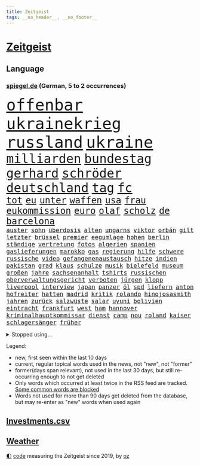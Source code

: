 ```yaml
---
title: Zeitgeist
tags: __no_header__, __no_footer__
---
```


# [Zeitgeist](https://oliz.io/zeitgeist/)

## Language

<h3><a href="https://www.spiegel.de" target="_blank">spiegel.de</a> (German, 5 to 2 occurrences)</h3>
<p style="font-family:monospace">
<span style="font-size:32pt"><a href="news_links.html#offenbar" class="current">offenbar</a></span>
<span style="font-size:32pt"><a href="news_links.html#ukrainekrieg" class="current">ukrainekrieg</a></span>
<span style="font-size:32pt"><a href="news_links.html#russland" class="current">russland</a></span>
<span style="font-size:32pt"><a href="news_links.html#ukraine" class="current">ukraine</a></span>
<br>
<span style="font-size:25pt"><a href="news_links.html#milliarden" class="current">milliarden</a></span>
<span style="font-size:25pt"><a href="news_links.html#bundestag" class="current">bundestag</a></span>
<span style="font-size:25pt"><a href="news_links.html#gerhard" class="current">gerhard</a></span>
<span style="font-size:25pt"><a href="news_links.html#schröder" class="current">schröder</a></span>
<span style="font-size:25pt"><a href="news_links.html#deutschland" class="current">deutschland</a></span>
<span style="font-size:25pt"><a href="news_links.html#tag" class="current">tag</a></span>
<span style="font-size:25pt"><a href="news_links.html#fc" class="current">fc</a></span>
<br>
<span style="font-size:18pt"><a href="news_links.html#tot" class="current">tot</a></span>
<span style="font-size:18pt"><a href="news_links.html#eu" class="current">eu</a></span>
<span style="font-size:18pt"><a href="news_links.html#unter" class="current">unter</a></span>
<span style="font-size:18pt"><a href="news_links.html#waffen" class="current">waffen</a></span>
<span style="font-size:18pt"><a href="news_links.html#usa" class="current">usa</a></span>
<span style="font-size:18pt"><a href="news_links.html#frau" class="current">frau</a></span>
<span style="font-size:18pt"><a href="news_links.html#eukommission" class="current">eukommission</a></span>
<span style="font-size:18pt"><a href="news_links.html#euro" class="current">euro</a></span>
<span style="font-size:18pt"><a href="news_links.html#olaf" class="current">olaf</a></span>
<span style="font-size:18pt"><a href="news_links.html#scholz" class="current">scholz</a></span>
<span style="font-size:18pt"><a href="news_links.html#de" class="current">de</a></span>
<span style="font-size:18pt"><a href="news_links.html#barcelona" class="current">barcelona</a></span>
<br>
<span style="font-size:12pt"><a href="news_links.html#auster" class="new">auster</a></span>
<span style="font-size:12pt"><a href="news_links.html#sohn" class="current">sohn</a></span>
<span style="font-size:12pt"><a href="news_links.html#überdosis" class="new">überdosis</a></span>
<span style="font-size:12pt"><a href="news_links.html#alten" class="current">alten</a></span>
<span style="font-size:12pt"><a href="news_links.html#ungarns" class="current">ungarns</a></span>
<span style="font-size:12pt"><a href="news_links.html#viktor" class="current">viktor</a></span>
<span style="font-size:12pt"><a href="news_links.html#orbán" class="current">orbán</a></span>
<span style="font-size:12pt"><a href="news_links.html#gilt" class="current">gilt</a></span>
<span style="font-size:12pt"><a href="news_links.html#letzter" class="current">letzter</a></span>
<span style="font-size:12pt"><a href="news_links.html#brüssel" class="current">brüssel</a></span>
<span style="font-size:12pt"><a href="news_links.html#premier" class="current">premier</a></span>
<span style="font-size:12pt"><a href="news_links.html#eegumlage" class="current">eegumlage</a></span>
<span style="font-size:12pt"><a href="news_links.html#hohen" class="current">hohen</a></span>
<span style="font-size:12pt"><a href="news_links.html#berlin" class="current">berlin</a></span>
<span style="font-size:12pt"><a href="news_links.html#ständige" class="current">ständige</a></span>
<span style="font-size:12pt"><a href="news_links.html#vertretung" class="current">vertretung</a></span>
<span style="font-size:12pt"><a href="news_links.html#fotos" class="current">fotos</a></span>
<span style="font-size:12pt"><a href="news_links.html#algerien" class="current">algerien</a></span>
<span style="font-size:12pt"><a href="news_links.html#spanien" class="current">spanien</a></span>
<span style="font-size:12pt"><a href="news_links.html#gaslieferungen" class="current">gaslieferungen</a></span>
<span style="font-size:12pt"><a href="news_links.html#marokko" class="current">marokko</a></span>
<span style="font-size:12pt"><a href="news_links.html#gas" class="current">gas</a></span>
<span style="font-size:12pt"><a href="news_links.html#regierung" class="current">regierung</a></span>
<span style="font-size:12pt"><a href="news_links.html#hilfe" class="current">hilfe</a></span>
<span style="font-size:12pt"><a href="news_links.html#schwere" class="current">schwere</a></span>
<span style="font-size:12pt"><a href="news_links.html#russische" class="current">russische</a></span>
<span style="font-size:12pt"><a href="news_links.html#video" class="current">video</a></span>
<span style="font-size:12pt"><a href="news_links.html#gefangenenaustausch" class="new">gefangenenaustausch</a></span>
<span style="font-size:12pt"><a href="news_links.html#hitze" class="new">hitze</a></span>
<span style="font-size:12pt"><a href="news_links.html#indien" class="current">indien</a></span>
<span style="font-size:12pt"><a href="news_links.html#pakistan" class="current">pakistan</a></span>
<span style="font-size:12pt"><a href="news_links.html#grad" class="current">grad</a></span>
<span style="font-size:12pt"><a href="news_links.html#klaus" class="current">klaus</a></span>
<span style="font-size:12pt"><a href="news_links.html#schulze" class="current">schulze</a></span>
<span style="font-size:12pt"><a href="news_links.html#musik" class="current">musik</a></span>
<span style="font-size:12pt"><a href="news_links.html#bielefeld" class="current">bielefeld</a></span>
<span style="font-size:12pt"><a href="news_links.html#museum" class="current">museum</a></span>
<span style="font-size:12pt"><a href="news_links.html#großen" class="current">großen</a></span>
<span style="font-size:12pt"><a href="news_links.html#jahre" class="current">jahre</a></span>
<span style="font-size:12pt"><a href="news_links.html#sachsenanhalt" class="current">sachsenanhalt</a></span>
<span style="font-size:12pt"><a href="news_links.html#tshirts" class="new">tshirts</a></span>
<span style="font-size:12pt"><a href="news_links.html#russischen" class="current">russischen</a></span>
<span style="font-size:12pt"><a href="news_links.html#oberverwaltungsgericht" class="new">oberverwaltungsgericht</a></span>
<span style="font-size:12pt"><a href="news_links.html#verboten" class="current">verboten</a></span>
<span style="font-size:12pt"><a href="news_links.html#jürgen" class="current">jürgen</a></span>
<span style="font-size:12pt"><a href="news_links.html#klopp" class="current">klopp</a></span>
<span style="font-size:12pt"><a href="news_links.html#liverpool" class="current">liverpool</a></span>
<span style="font-size:12pt"><a href="news_links.html#interview" class="current">interview</a></span>
<span style="font-size:12pt"><a href="news_links.html#japan" class="current">japan</a></span>
<span style="font-size:12pt"><a href="news_links.html#panzer" class="current">panzer</a></span>
<span style="font-size:12pt"><a href="news_links.html#öl" class="current">öl</a></span>
<span style="font-size:12pt"><a href="news_links.html#spd" class="current">spd</a></span>
<span style="font-size:12pt"><a href="news_links.html#liefern" class="current">liefern</a></span>
<span style="font-size:12pt"><a href="news_links.html#anton" class="current">anton</a></span>
<span style="font-size:12pt"><a href="news_links.html#hofreiter" class="current">hofreiter</a></span>
<span style="font-size:12pt"><a href="news_links.html#hatten" class="current">hatten</a></span>
<span style="font-size:12pt"><a href="news_links.html#madrid" class="current">madrid</a></span>
<span style="font-size:12pt"><a href="news_links.html#kritik" class="current">kritik</a></span>
<span style="font-size:12pt"><a href="news_links.html#rolando" class="new">rolando</a></span>
<span style="font-size:12pt"><a href="news_links.html#hinojosasmith" class="new">hinojosasmith</a></span>
<span style="font-size:12pt"><a href="news_links.html#jahren" class="current">jahren</a></span>
<span style="font-size:12pt"><a href="news_links.html#zurück" class="current">zurück</a></span>
<span style="font-size:12pt"><a href="news_links.html#salzwüste" class="new">salzwüste</a></span>
<span style="font-size:12pt"><a href="news_links.html#salar" class="new">salar</a></span>
<span style="font-size:12pt"><a href="news_links.html#uyuni" class="new">uyuni</a></span>
<span style="font-size:12pt"><a href="news_links.html#bolivien" class="new">bolivien</a></span>
<span style="font-size:12pt"><a href="news_links.html#eintracht" class="current">eintracht</a></span>
<span style="font-size:12pt"><a href="news_links.html#frankfurt" class="current">frankfurt</a></span>
<span style="font-size:12pt"><a href="news_links.html#west" class="current">west</a></span>
<span style="font-size:12pt"><a href="news_links.html#ham" class="current">ham</a></span>
<span style="font-size:12pt"><a href="news_links.html#hannover" class="current">hannover</a></span>
<span style="font-size:12pt"><a href="news_links.html#kriminalhauptkommissar" class="new">kriminalhauptkommissar</a></span>
<span style="font-size:12pt"><a href="news_links.html#dienst" class="current">dienst</a></span>
<span style="font-size:12pt"><a href="news_links.html#camp" class="current">camp</a></span>
<span style="font-size:12pt"><a href="news_links.html#nou" class="current">nou</a></span>
<span style="font-size:12pt"><a href="news_links.html#roland" class="new">roland</a></span>
<span style="font-size:12pt"><a href="news_links.html#kaiser" class="new">kaiser</a></span>
<span style="font-size:12pt"><a href="news_links.html#schlagersänger" class="current">schlagersänger</a></span>
<span style="font-size:12pt"><a href="news_links.html#früher" class="current">früher</a></span>
</p>
<details>
<summary>Stopped using...</summary>
<p class="former" style="font-size:12pt">
analyse(554) alarm(553) awards(553) flugzeuge(553) ideen(553) vorbild(553) angeordnet(552) bedeuten(552) einzelnen(552) gemeinden(552) gerüchte(552) konzernchef(552) persönliche(552) streiks(552) bildungsministerin(551) frühen(551) hört(551) plus(551) scheuer(551) schlag(551) summe(551) tiktok(551) versehentlich(551) viertel(551) wald(551) äußerst(551) übersicht(551) beschäftigten(550) drosten(550) flick(550) fuß(550) geschützt(550) griechenland(550) hansi(550) konfrontiert(550) konzept(550) theater(550) befinden(549) infektionszahlen(549) mannes(549) rückschlag(549) verlängern(549) weltweiten(549) witz(549) anspruch(548) falls(548) favoriten(548) lady(548) missachtet(548) passagiere(548) prüfung(548) reichte(548) usbehörden(548) videobotschaft(548) weltmeister(548) alexej(547) angespannt(547) dauer(547) dauerhaft(547) eröffnet(547) flugzeug(547) fort(547) hinnehmen(547) horst(547) hotel(547) ifoindex(547) locker(547) mathias(547) monatelang(547) nawalny(547) verschiedene(547) verteilt(547) ankunft(546) blieben(546) brief(546) for(546) islamischen(546) kamera(546) moderna(546) myanmar(546) stattfinden(546) verschwunden(546) ausflug(545) krankenhäusern(545) kreis(545) reiner(545) woran(545) österreichischen(545) amsterdam(544) anthony(544) beschluss(544) gebraucht(544) miteinander(544) niveau(544) optimistisch(544) saarland(544) swetlana(544) vorübergehend(544) weißen(544) wieler(544) beteiligten(543) bundesweit(543) digitalisierung(543) notruf(543) psg(543) stellten(543) telekom(543) untersuchungen(543) wartet(543) öfter(543) argumente(542) dietmar(542) diskriminierung(542) einsatzkräfte(542) guter(542) internen(542) nominiert(542) schüsse(542) sex(542) sicherte(542) veranstalter(542) wies(542) allianz(541) berichterstattung(541) google(541) klinik(541) schwarzer(541) ursachen(541) usamerikaner(541) wähler(541) 94(540) anzeigen(540) demonstrationen(540) digitale(540) grünheide(540) hofft(540) häufen(540) trennung(540) veranstaltung(540) vorsprung(540) abgehört(539) aufgehoben(539) bekamen(539) dürfe(539) gehandelt(539) milliarde(539) nahen(539) opfers(539) umstrittenes(539) überraschung(539) islamisten(538) medikamente(538) reagierte(538) umstritten(538) umweltschützer(538) geflogen(537) merkels(537) studien(537) tauchen(537) unterschiedlich(537) abgebrochen(536) klassiker(536) patient(536) via(536) eklat(535) freilassung(535) philipp(535) sendung(535) verteilung(535) autoindustrie(534) halb(534) heil(534) ständig(534) ägypten(534) duisburg(533) kilometern(533) negative(533) offiziellen(533) freie(532) schwerem(532) sehnsucht(532) virologen(532) william(532) tim(531) haftstrafen(530) lernt(530) nachgewiesen(530) vorn(530) abgelehnt(529) begeistert(529) limit(529) green(528) alexandra(527) bundesgerichtshof(527) rkichef(527) tür(527) aufstellen(526) erschienen(526) familienberater(526) skeptisch(526) träume(526) architekt(525) eigenem(525) rasen(525) samstagmorgen(525) verfassung(525) heftiger(524) iphone(524) motor(522) umfragewerte(522) bester(521) defensive(521) dreieinhalb(521) erzielte(521) unterschrieben(521) vorbereitung(521) angehörige(520) bezeichnete(520) jeff(520) landwirtschaft(520) bestmarke(519) enorme(519) folter(519) journalist(519) klimaziele(518) sergio(518) verfolger(518) moderatorin(516) stahl(516) bartsch(514) abgeschlossen(513) albtraum(513) bundeswehrsoldaten(512) flagge(512) telegram(512) ämter(512) teilnehmern(511) kassieren(510) apples(508) termine(508) 91(507) identität(506) erforscht(504) grüner(504) atomabkommen(500) eingeschaltet(500) engen(495) karlsruhe(495) laufbahn(495) verdoppelt(495) youtuber(495) entspannt(494) farbe(494) sprit(493) startup(493) rache(492) zweck(492) inseln(491) absurd(489) rolf(486) jessica(485) psychischen(482) erben(477) effekt(469) aufheben(468) enthält(449) gewinne(447) wucht(438) konfrontation(437) zwingend(437) autobauer(436) singen(433) expräsidenten(423) pokal(422) v(413) verlusten(413) konkreten(412) kannte(406) militärjunta(405) medaille(402) carlos(400) zurückgekehrt(398) promille(394) unverständnis(393) strebt(392) geimpften(388) drohschreiben(387) freizugeben(387) bewirbt(374) belgische(366) reisenden(365) gewalttat(360) zwischenfall(348) anfangs(329) crystal(329) oldenburg(329) zurückzukehren(329) abgefeuert(328) regierungskoalition(327) bond(323) maier(317) fossile(315) jonathan(313) meilenstein(312) gezählt(310) aachen(307) bitteren(306) entstand(306) parlamentswahlen(306) organisierten(303) spitzen(302) open(300) seither(295) höherer(294) eröffnung(291) wussten(291) stehe(290) jamaika(289) leichten(287) raste(287) volk(287) bauern(285) terroranschlag(284) ewigkeit(281) abgerufen(278) ahmed(277) geldwäsche(277) tornado(276) aufmerksam(275) erpressen(275) sätze(275) friedensnobelpreisträger(274) lebensgefahr(274) wikileaksgründer(270) gestalten(269) karlsruher(268) vierter(267) warnungen(267) mächtigen(264) roter(264) präsentierte(263) voelchert(260) dauerte(259) landsleute(257) eure(255) fossilen(254) emiraten(253) erfolgreichste(253) führten(253) weibliche(253) hochwasser(252) oberbayern(252) vertragsverlängerung(252) halbleiter(249) sportlern(249) wellen(249) anschluss(244) stürme(243) abitur(242) halfen(242) angemeldet(241) norddeutschland(239) besitzen(238) entthront(237) mainzer(236) achte(235) wendepunkt(233) gedränge(231) dirk(230) anlage(229) europäisches(229) gerissen(228) niklas(228) war's(228) exemplar(227) längste(226) konten(224) liebsten(224) polizeiwache(224) einigkeit(223) bombe(222) ausfälle(221) entfliehen(220) logistik(220) musikerin(218) büchern(217) kabuler(217) manfred(217) music(216) plänen(214) momente(213) harris(212) kamala(212) volkspartei(212) a3(211) anschlags(211) unterschiedlicher(211) überraschende(211) atombombe(210) gewandt(209) herrschten(208) stufe(208) gefiel(206) genie(206) staatsanwalt(206) unterziehen(206) schädliche(204) gysi(202) meldeten(202) pazifik(202) spiegelkorrespondent(202) gefälschten(200) sportwagen(200) wiederholung(200) freiem(199) infektionsschutzgesetz(199) bruch(198) dringen(198) geschäftsführerin(198) geständnis(197) hoffmann(197) worum(197) oppositionspolitiker(196) betreten(195) stillstand(195) parken(194) wiederzubeleben(194) absicht(191) jüdischen(191) evergrande(189) psychologie(189) strategien(189) verirrt(189) ajax(188) basketballstar(187) engagieren(187) erneuerung(187) floyd(187) harald(187) skispringen(187) englisch(186) feministin(186) limburg(186) prosieben(186) heizung(185) inhaftierte(185) kurzer(185) höhle(184) gehofft(183) minus(183) schärferen(183) ungeimpfter(183) belangt(182) fridays(182) future(182) videotest(182) deutschlandweit(181) erwärmung(181) realen(181) siebenmal(180) filmbranche(179) spezielle(179) ukrainekonflikt(179) kosteten(177) 78(176) klischees(176) unsicherheiten(175) wilde(175) winkel(175) arbeitskräfte(174) saal(173) gaspreise(171) globales(171) betreibern(170) herunter(170) kombination(170) parteichefs(170) staates(170) kommuniziert(169) andrang(168) beantwortet(168) emir(168) exweltmeister(168) trapp(168) vereinbart(168) zahlungsausfall(168) perspektive(167) abu(166) messenger(165) ampelparteien(164) dhabi(163) faul(163) gaspreisen(163) kampfjets(163) langfristige(163) prestigeprojekt(163) verwundert(162) lädt(161) gefährt(160) schülerin(160) töchtern(160) begleichen(159) lieferte(159) oscarpreisträger(159) weitgehende(159) aneinandergeraten(158) belohnung(158) ostdeutschland(158) polnischer(158) schränken(158) cannabislegalisierung(157) mitreden(157) ausweisung(156) dritter(155) europarat(155) hinterließ(155) verleihung(155) aufpassen(154) penny(154) überragende(153) ausgeben(152) härte(152) immobilienbesitzer(152) versteigern(152) nationalgarde(151) weinen(151) gutachter(150) simple(149) chip(148) erheblichen(148) verkehrswende(148) füllkrug(147) gesundheitspolitiker(147) meldungen(147) tobias(147) verschärften(147) deniz(146) kuss(146) mehrmals(146) yücel(146) backen(145) 17jähriger(144) innen(144) kürzer(144) referendum(144) filmt(143) netflixserie(142) tennisspielerin(141) entziehen(140) minderjähriger(140) 2028(139) arbeitskampf(139) cottbus(139) geringer(139) herber(139) todesstrafe(139) zuverlässig(139) beteiligte(138) coronaisolation(138) gerne(138) schusswaffen(138) vatikan(138) blauen(137) lieferzeiten(137) auswirkt(136) luftfahrtunternehmen(136) marode(136) woanders(136) impfpass(135) längeren(135) saisonniederlage(134) unterbringung(134) erlaubte(133) qualifizieren(133) vollsperrung(133) atomkraftwerke(132) designierten(132) stillen(132) taucht(132) vertrauliche(132) vorstandschef(132) fahrerlaubnis(130) gesteckt(129) zufall(129) einziger(128) wmteilnahme(128) historischer(127) ozean(127) arbeitswelt(126) homeofficepflicht(126) 1995(125) gelb(125) kleinste(125) krokodil(125) architektur(124) böses(124) erwachen(124) versicherten(123) watson(123) emotional(122) entschlossen(122) fpö(122) beliebten(121) bundesligageschichte(121) geboostert(121) phänomen(121) kalb(120) klimaerwärmung(120) keeper(119) kommissar(119) pfosten(119) schwäbische(119) tatwaffe(119) einstufen(117) positiver(117) rätselhafter(117) senior(117) starkwatzinger(116) staatsbürger(115) verrat(115) überflüssig(115) überprüfung(115) entlang(114) entlarven(114) marius(114) wanken(114) arbeitsminister(113) erfurter(113) rasanten(113) biathlon(112) hausarbeit(112) atomdeal(111) frühe(111) skispringer(111) widmet(111) zoomcall(111) zwölfjährigen(111) felder(110) amtsgeschäfte(108) begünstigen(108) einzig(108) passte(108) 65jähriger(106) aufrüsten(106) betrachtet(106) g7staaten(106) stolpern(106) ablösen(105) frist(105) renault(105) syrischer(105) wackelt(105) nachweisen(104) verfassungsschützer(104) juan(103) kühne(103) nachhaltige(103) schulleiter(102) energieversorgern(101) missbrauchsskandals(101) ausgewertet(99) nadal(99) ungleich(99) 49jährige(98) asien(98) medium(98) passierte(98) schied(98) verpflichtung(98) vorbereiten(98) ansprüche(97) emily(97) tüte(97) augenzeugenberichte(96) krim(96) ostflanke(96) schreckens(96) supermärkten(96) südkoreanische(96) tätern(96) überwachen(96) cool(95) läuten(95) eurojackpot(94) heikel(94) highlight(94) kern(94) töne(94) öffnete(94) ausgangssperre(93) p(93) etappe(92) spätere(92) wolf(92) bedeute(91) erlaubten(91) geortet(91) hidschab(91) holetschek(91) kitas(90) neujahr(90) versteigerung(90) 25000(89) brot(89) klärt(89) kobayashi(89) ryoyu(89) severin(89) verkünden(89) aufwendig(88) dreimalige(88) einstellung(88) farben(88) hai(88) hungersnöte(88) königlichen(88) tischtennis(88) zweites(88) malta(87) mild(87) beschäftigen(86) landtagswahlen(86) tagelange(86) videobilder(86) altersgrenze(85) austritt(85) lebensmittelpreisen(85) mühsam(85) positioniert(85) unerreichbar(85) 56jähriger(84) abgefahren(84) afghaninnen(84) babybauch(84) sky(84) stiftete(84) zweitbeste(84) großbrand(83) spitzenverband(83) ablegen(82) ausgeschieden(82) bahngleise(82) berichteten(82) erweitert(82) krachten(82) lasche(82) waldbränden(82) abduljabbar(81) kareem(81) modellrechnungen(81) schmerzhaft(81) verlangte(81) altern(80) psychologe(80) stadtverwaltung(80) abgelenkt(79) integrieren(79) katars(79) produktionskosten(79) tiefpunkt(79) transfer(79) angeschoben(78) ausraster(78) flüsse(78) sturms(78) banditen(77) danke(77) errungen(77) evergrandeaktien(77) leukämie(77) spendet(77) teilten(77) waldstück(77) wurf(77) abfedern(76) arkadij(76) bekräftigen(76) euch(76) konfliktregion(76) stephan(76) streiken(76) beyoncé(75) forschungsprojekt(75) nachhilfe(75) rüstungsgüter(75) antigentests(74) gesundheitsamts(74) iraner(74) 700000(73) abgebaut(73) gefangenenlager(73) klagten(73) lei(73) leihmutterschaft(73) schnellem(73) sofortprogramm(73) usvizepräsidentin(73) ausgegangen(72) enttäuschend(72) ffp2maskenpflicht(72) gesundheitsamt(72) grenzpolizisten(72) royal(72) verschwindet(72) verwehren(72) albert(71) beitragen(71) belgier(71) braut(71) ceo(71) fulminanten(71) giglio(71) synagoge(71) überzahl(71) bildungsgewerkschaft(70) bürgerkrieg(70) café(70) dieselpreise(70) einstufung(70) erfolgreichster(70) exportstopp(70) gew(70) gezwungen(70) kontinents(70) putinkritiker(70) spioniert(70) tourist(70) treffers(70) untreue(70) wegkommen(70) 61jährige(69) hagener(69) kriegsangst(69) mobilfunkanbieter(69) nasser(69) satellitenaufnahmen(69) überwachungskameras(69) diebstahl(68) drogeneinfluss(68) forster(68) geiselnahme(68) lernte(68) m(68) maltas(68) verweisen(68) zuhause(68) aushandeln(67) folgenden(67) überfällt(67) auszuschließen(66) häftlingen(66) hässlich(66) jemenkrieg(66) journalismus(66) sean(66) washingtons(66) weint(66) ökologische(66) elektronisch(65) pass(65) putingegner(65) straflager(65) bekanntes(64) cowboys(64) europameisterschaft(64) feldzug(64) italiener(64) meth(64) verderben(64) wahrnehmung(64) flughäfen(63) franzose(63) geschlossenheit(63) kampfflugzeuge(63) kok(63) pjöngjang(63) routiniert(63) staatsgefährdenden(63) stellungnahme(63) abgeschnitten(62) einstand(62) gespaltene(62) preissprünge(62) fraglich(61) machu(61) n(61) picchu(61) schenk(61) schnitten(61) siegeszug(61) sánchez(61) tahiti(61) viktoria(61) vorrangig(61) collins(60) gymnasium(60) lächerlich(60) nonnenwerth(60) unangenehm(60) einmarsches(59) idaroberstein(59) sabotageversuch(59) straftäter(59) tomaten(59) wohlstand(59) zitierte(59) assanges(58) erik(58) laien(58) lesser(58) marc(58) physiker(58) positiven(58) überraschungen(58) dazn(57) ernteausfälle(57) kosmonauten(57) nahelegt(57) peinlichkeit(57) penn(57) zensur(57) airports(56) geltend(56) verdankt(56) begründete(55) bezaubernde(55) bundespräsidialamt(55) celsius(55) entweder(55) häufigste(55) schicke(55) verwaltung(55) betreuer(54) erblast(54) handballstar(54) marschflugkörper(54) neuseeländische(54) ruinen(54) schalte(54) unwetter(54) vereinigte(54) versteckspiel(54) zweierlei(54) dgbchef(53) paprika(53) privatjet(53) truppenaufmarsch(53) verarbeitet(53) zucker(53) amtsarzt(52) südstaaten(52) visabeschränkungen(52) jacht(51) negativtrend(51) ordnet(51) parlamentswahl(51) profite(51) schülern(51) statements(51) vanessa(51) 40000(50) abseits(50) amazongründer(50) belarussen(50) bezos(50) drach(50) maersk(50) reemtsmaentführer(50) triumphiert(50) zuschlag(50) ampelplänen(49) bejubelt(49) jemenitischen(49) kölntatort(49) road(49) abschließen(48) peace(48) sofortigen(48) zurückkehrte(48) donata(47) errichtung(47) gekennzeichnet(47) hopfen(47) latte(47) leak(47) musikwelt(47) sportlerin(47) untersuchungsbericht(47) uspolizisten(47) böhmermann(46) coronatodesfälle(46) knochenbrüche(46) absagen(45) autofahrerin(45) berufsleben(45) ernsthaft(45) heizsysteme(45) nordkoreanische(45) realitystar(45) spdchef(45) urlauber(45) 132(44) einsam(44) kippen(44) kuh(44) maus(44) müllerwesternhagen(44) spitzenkandidatin(44) sonderbeauftragten(43) usrockband(43) dünger(42) hochtouren(42) steigert(42) traut(42) ablauf(41) aufzudecken(41) kellern(41) lehrplan(41) lkwfahrern(41) oscarnacht(41) oscarverleihung(41) pässen(41) vermeintlichem(41) 20drohschreiben(40) bemühungen(40) bräuchte(40) entfällt(40) herrn(40) nsu(40) scott(40) verbrauch(40) 20prozess(39) nominierten(39) sklaverei(39) süddeutschen(39) travis(39) umgerechnet(39) verfasser(39) vergleichen(39) vorsieht(39) ähnlichen(39) bemängelt(38) beträchtlich(38) eilantrag(38) first(38) kairo(38) fragwürdigen(37) freizeitparks(37) freundschaft(37) schwache(37) beispiellosen(36) diplomatischer(36) overmars(36) reallöhne(36) u(36) werfer(36) bombenangriffs(35) nbageschichte(35) scorer(35) studierten(35) bloßgestellt(34) leichtigkeit(34) politikwissenschaftler(34) sperrungen(34) öffnung(34) disneykonzern(33) montagmorgen(33) rastet(33) unerwartete(33) bauminister(32) risse(32) steuersenkungen(32) victoria(32) wettkämpfe(32) windhorst(32) belohnt(31) trollen(31) zügig(31) drohten(30) natopartner(30) neuankömmlinge(30) neuartigen(30) persiflage(30) absolvieren(29) atomabkommens(29) chefdirigenten(29) fighters(29) foo(29) gläubiger(29) hergestellt(29) kreuzt(29) kriegsgegner(29) regelmäßige(29) sanktioniert(29) verteidigungsbündnis(29) währenddessen(29) autorennen(28) beschwören(28) bevorsteht(28) einzigartig(28) gemalt(28) hauptsponsor(28) kampflos(28) prorussisch(28) verschleierung(28) bakterien(27) cleveland(27) exodus(27) patriarchat(27) schlagkräftig(27) sicherung(27) führe(26) koffer(26) panzerfäuste(26) stoff(26) tarifverhandlungen(26) dog(25) invasoren(25) krisenzeiten(25) sevilla(25) strafrechtlicher(25) verjährung(25) abrupten(24) sportverbände(24) tatzeitpunkt(24) wettern(24) zofft(24) zunehmen(24) zähen(24) erbitterten(23) schutzbunker(23) täuschen(23) 35jähriger(22) anpassung(22) schwächere(22) teslawerk(22) zentralmexiko(22) ölkonzern(22) 43jährige(21) schmerzen(21) spiegeltexte(21) andrzej(20) duda(20) gefangenschaft(20) hausdurchsuchungen(20) kriegsflüchtlingen(20) militärexperte(20) sicherheitspolitik(20) unfreundlicher(20) vietnamese(20) 340000(19) ausgearbeitet(19) energieabhängigkeit(19) genuss(19) krone(19) mädchens(19) cduministerpräsident(18) hackergruppe(18) psychologen(18) sumy(18) verschluckt(18) abholen(17) angelastet(17) regimewechsel(17) zerreißprobe(17) eugipfel(16) fotoprojekt(16) geschäftsleute(16) klassenzimmer(16) modernen(16) raja(16) scout(16) terrorisiert(16) kriegswoche(15) schlechtesten(15) staatsbürgerschaft(15) brutalität(14) graue(14) hochstaplerin(14) regie(14) warnstreiks(14) artillerie(13) bundle(13) dune(13) lektionen(13) anatolij(12) bestehenden(12) emil(12) fußballklubs(12) geburtsklinik(12) inhaftiert(12) naivität(12) beigesetzt(11) jünger(11) touren(11) volumen(11) wahlkreise(11)
</p>
</details>
<p>Legend:
<ul>
<li><span class="new">new</span>, first seen within the last 10 days</li>
<li><span class="current">current</span>, regular topical words used in the news, not "new", not "former"</li>
<li><span class="former">former(days span relevant)</span>, not used in the last 30 days, but still re-occurring enough to not get deleted</li>
<li>Only words which occurred at least twice in the RSS feed are tracked. <a href="language/filters.py">Some common words are blocked</a></li>
<li>Words not used for more than 90 days get deleted from the database, but may re-enter as "new" words when used again</li>
</ul>
</p>

## [Investments](investments.html)[.csv](investments.csv)

## [Weather](weather.html)

<footer>
<a href="javascript:toggleTheme()" class="nav">🌓</a>
<a href="https://github.com/ooz/zeitgeist">code</a> measuring the Zeitgeist since 2019, by <a href="https://oliz.io">oz</a>
</footer>
